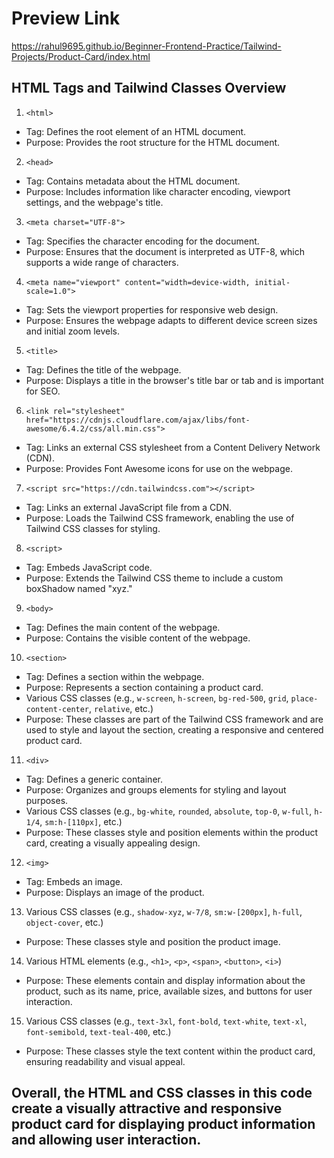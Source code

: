 # Preview Link

https://rahul9695.github.io/Beginner-Frontend-Practice/Tailwind-Projects/Product-Card/index.html

## HTML Tags and Tailwind Classes Overview

1. `<html>`
- Tag: Defines the root element of an HTML document.
- Purpose: Provides the root structure for the HTML document.

2. `<head>`
- Tag: Contains metadata about the HTML document.
- Purpose: Includes information like character encoding, viewport settings, and the webpage's title.

3. `<meta charset="UTF-8">`
- Tag: Specifies the character encoding for the document.
- Purpose: Ensures that the document is interpreted as UTF-8, which supports a wide range of characters.

4. `<meta name="viewport" content="width=device-width, initial-scale=1.0">`
- Tag: Sets the viewport properties for responsive web design.
- Purpose: Ensures the webpage adapts to different device screen sizes and initial zoom levels.

5. `<title>`
- Tag: Defines the title of the webpage.
- Purpose: Displays a title in the browser's title bar or tab and is important for SEO.

6. `<link rel="stylesheet" href="https://cdnjs.cloudflare.com/ajax/libs/font-awesome/6.4.2/css/all.min.css">`
- Tag: Links an external CSS stylesheet from a Content Delivery Network (CDN).
- Purpose: Provides Font Awesome icons for use on the webpage.

7. `<script src="https://cdn.tailwindcss.com"></script>`
- Tag: Links an external JavaScript file from a CDN.
- Purpose: Loads the Tailwind CSS framework, enabling the use of Tailwind CSS classes for styling.

8. `<script>`
- Tag: Embeds JavaScript code.
- Purpose: Extends the Tailwind CSS theme to include a custom boxShadow named "xyz."

9. `<body>`
- Tag: Defines the main content of the webpage.
- Purpose: Contains the visible content of the webpage.

10. `<section>`
- Tag: Defines a section within the webpage.
- Purpose: Represents a section containing a product card.
- Various CSS classes (e.g., `w-screen`, `h-screen`, `bg-red-500`, `grid`, `place-content-center`, `relative`, etc.)
- Purpose: These classes are part of the Tailwind CSS framework and are used to style and layout the section, creating a responsive and centered product card.

11. `<div>`
- Tag: Defines a generic container.
- Purpose: Organizes and groups elements for styling and layout purposes.
- Various CSS classes (e.g., `bg-white`, `rounded`, `absolute`, `top-0`, `w-full`, `h-1/4`, `sm:h-[110px]`, etc.)
- Purpose: These classes style and position elements within the product card, creating a visually appealing design.

12. `<img>`
- Tag: Embeds an image.
- Purpose: Displays an image of the product.

13. Various CSS classes (e.g., `shadow-xyz`, `w-7/8`, `sm:w-[200px]`, `h-full`, `object-cover`, etc.)
- Purpose: These classes style and position the product image.

14. Various HTML elements (e.g., `<h1>`, `<p>`, `<span>`, `<button>`, `<i>`)
- Purpose: These elements contain and display information about the product, such as its name, price, available sizes, and buttons for user interaction.

15. Various CSS classes (e.g., `text-3xl`, `font-bold`, `text-white`, `text-xl`, `font-semibold`, `text-teal-400`, etc.)
- Purpose: These classes style the text content within the product card, ensuring readability and visual appeal.

## Overall, the HTML and CSS classes in this code create a visually attractive and responsive product card for displaying product information and allowing user interaction.
